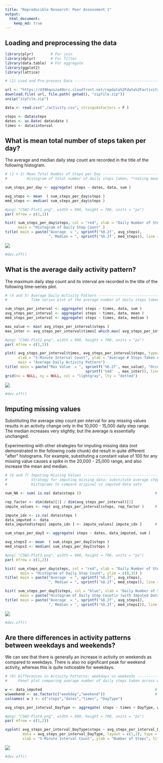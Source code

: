 ```yaml
---
title: "Reproducible Research: Peer Assessment 1"
output: 
  html_document:
    keep_md: true
---
```



## Loading and preprocessing the data

```r
library(plyr)        # For join
library(dplyr)       # For filter
library(data.table)  # For aggregate
library(ggplot2)     
library(lattice)

# (1) Load and Pre-process Data ----------------------------------------------------------------------------

url <- "https://d396qusza40orc.cloudfront.net/repdata%2Fdata%2Factivity.zip"
download.file( url, file.path( getwd(), "zipfile.zip")) 
unzip("zipfile.zip")

data <- read.csv("./activity.csv", stringsAsFactors = F )

steps <- data$steps
dates <- as.Date( data$date ) 
times <- data$interval
```

## What is mean total number of steps taken per day?
The average and median daily step count are recorded in the title of the following histogram.


```r
# (2 + 3) Mean Total Number of Steps per Day ---------------------------------------------------------------
#         Histogram of total number of daily steps taken, **noting mean and median values in plot title**

sum_steps_per_day <- aggregate( steps ~ dates, data, sum )

avg_steps <- mean  ( sum_steps_per_day$steps )
med_steps <- median( sum_steps_per_day$steps )

#png( "C5W2-Plot1.png", width = 900, height = 700, units = "px")
par( mfrow = c(1,1))

hist( sum_steps_per_day$steps, col = "red", xlab = "Daily Number of Steps Taken", ylab = "Count", 
      main = "Histogram of Daily Step Count" )
title( main = paste("Average  = ", sprintf('%8.2f', avg_steps), 
                    ", Median = ", sprintf('%8.2f', med_steps)), line = 0.5, cex.main = 0.8 )
```

![](PA1_template_files/figure-html/unnamed-chunk-2-1.png)<!-- -->

```r
#dev.off()
```

## What is the average daily activity pattern?
The maximum daily step count and its interval are recorded in the title of the following time-series plot.


```r
# (4 and 5) Average Daily Activity Pattern -----------------------------------------------------------------
#           Time series plot of the average number of daily steps taken, **noting max value and its interval**

sum_steps_per_interval <- aggregate( steps ~ times, data, sum )
avg_steps_per_interval <- aggregate( steps ~ times, data, mean )
med_steps_per_interval <- aggregate( steps ~ times, data, median )

max_value <- max( avg_steps_per_interval$steps )
max_inter <- avg_steps_per_interval$times[ which.max( avg_steps_per_interval$steps )]

#png( "C5W2-Plot2.png", width = 900, height = 700, units = "px")
par( mfrow = c(1,1))

plot( avg_steps_per_interval$times, avg_steps_per_interval$steps, type='l', col = "blue", lwd = 1.5,
      xlab = "5-Minute Interval Count", ylab = "Average # Steps Taken Across All Days", 
      main = "Average Daily Activity Pattern")
title( main = paste("Max Value  = ", sprintf('%6.2f', max_value), "Occurring in 5-Minute Time Interval #", 
                                     sprintf('%4d'  , max_inter)), line = 0.5, cex.main = 0.8 )
grid(nx = NULL, ny = NULL, col = "lightgray", lty = "dotted")
```

![](PA1_template_files/figure-html/unnamed-chunk-3-1.png)<!-- -->

```r
#dev.off()
```

## Imputing missing values
Substituting the average step count per interval for any missing values results in an activity change only
in the 10,000 - 15,000 daily step range. The median increases very slightly, but the average is essentially
unchanged.

Experimenting with other strategies for imputing missing data (not demonstrated in the following code chunk)
did result in quite different "after" histograms. For example, substituting a constant value of 100 for any
missing value causes a spike in the 20,000 - 25,000 range, and also increase the mean and median.


```r
# (6 and 7) Imputing Missing Values ------------------------------------------------------------------------
#           Strategy for imputing missing data: substitute average steps per interval for any N/A's
#           Histograms to compare original vs imputed data sets

num_NA <- sum( is.na( data$steps ))                                  # Number of missing data points

rep_factor <- dim(data)[1] / dim(avg_steps_per_interval)[1]
impute_values <- rep( avg_steps_per_interval$steps, rep_factor )     # Prepare an average to replace N/A

impute_idx <- is.na( data$steps )
data_imputed <- data
data_imputed$steps[ impute_idx ] <- impute_values[ impute_idx ]      # Replace at relevant indices

sum_steps_per_dayI <- aggregate( steps ~ dates, data_imputed, sum )

avg_stepsI <- mean  ( sum_steps_per_dayI$steps )
med_stepsI <- median( sum_steps_per_dayI$steps )

#png( "C5W2-Plot3.png", width = 900, height = 700, units = "px")
par( mfrow = c(1,2))

hist( sum_steps_per_day$steps, col = "red", xlab = "Daily Number of Steps Taken", ylab = "Count", 
       main = "Histogram of Daily Step Count", ylim = c(0,35) )
title( main = paste("Average  = ", sprintf('%8.2f', avg_steps), 
                    ", Median = ", sprintf('%8.2f', med_steps)), line = 0.5, cex.main = 0.8 )

hist( sum_steps_per_dayI$steps, col = "blue", xlab = "Daily Number of Steps Taken", ylab = "Count", ylim = c(0,35),
       main = paste("Histogram of Daily Step Count\n (with Imputed Data replacing ", sprintf('%4d', num_NA), "NA values)") ) 
title( main = paste("Average  = ", sprintf('%8.2f', avg_stepsI), 
                    ", Median = ", sprintf('%8.2f', med_stepsI)), line = 0.3, cex.main = 0.8 )
```

![](PA1_template_files/figure-html/unnamed-chunk-4-1.png)<!-- -->

```r
#dev.off()
```

## Are there differences in activity patterns between weekdays and weekends?

We can see that there is generally an increase in activity on weekends as compared to weekdays. There is also no
significant peak for weekend activity, whereas this is quite noticeable for weekdays.


```r
# (8) Differences in Activity Patterns: weekdays vs weekends -----------------------------------------------
#     Panel plot comparing average number of daily steps taken across weekdays and weekends

w <- data_imputed                                                    # Start with imputed data set
w$weekend <- as.factor(c("weekday","weekend"))                       # Add a 2-level factor to imputed set
colnames( w ) <- c("steps","dates","times", "DayType")

avg_steps_per_interval_DayType <- aggregate( steps ~ times + DayType, w, mean )

#png( "C5W2-Plot4.png", width = 900, height = 700, units = "px")
par( mfrow = c(1,2))

xyplot( avg_steps_per_interval_DayType$steps ~ avg_steps_per_interval_DayType$times | DayType, 
        data = avg_steps_per_interval_DayType, layout = c(1,2), type = "l",
        xlab = "5-Minute Interval Count", ylab = "Number of Steps", title = "Weekday / Weekend Activity Comparison")
```

![](PA1_template_files/figure-html/unnamed-chunk-5-1.png)<!-- -->

```r
#dev.off()
```
      
